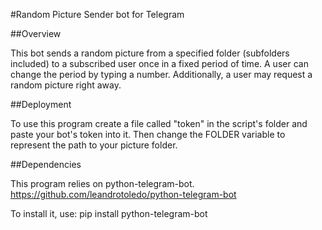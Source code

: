 #Random Picture Sender bot for Telegram

##Overview

This bot sends a random picture from a specified folder (subfolders included) to a subscribed user once in a fixed period of time. A user can change the period by typing a number. Additionally, a user may request a random picture right away.

##Deployment

To use this program create a file called "token" in the script's folder and paste your bot's token into it. Then change the FOLDER variable to represent the path to your picture folder.

##Dependencies

This program relies on python-telegram-bot.
https://github.com/leandrotoledo/python-telegram-bot

To install it, use:
pip install python-telegram-bot